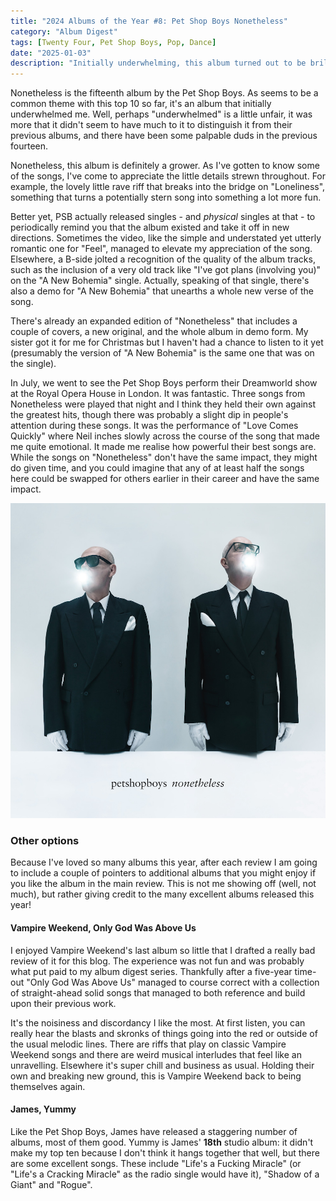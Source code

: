 ```yaml
---
title: "2024 Albums of the Year #8: Pet Shop Boys Nonetheless"
category: "Album Digest"
tags: [Twenty Four, Pet Shop Boys, Pop, Dance]
date: "2025-01-03"
description: "Initially underwhelming, this album turned out to be brilliant nonetheless. See what I did there?"
---
```


Nonetheless is the fifteenth album by the Pet Shop Boys. As seems to be a common theme with this top 10 so far, it's an album that initially underwhelmed me. Well, perhaps "underwhelmed" is a little unfair, it was more that it didn't seem to have much to it to distinguish it from their previous albums, and there have been some palpable duds in the previous fourteen.

Nonetheless, this album is definitely a grower. As I've gotten to know some of the songs, I've come to appreciate the little details strewn throughout. For example, the lovely little rave riff that breaks into the bridge on "Loneliness", something that turns a potentially stern song into something a lot more fun.

Better yet, PSB actually released singles - and *physical* singles at that - to periodically remind you that the album existed and take it off in new directions. Sometimes the video, like the simple and understated yet utterly romantic one for "Feel", managed to elevate my appreciation of the song. Elsewhere, a B-side jolted a recognition of the quality of the album tracks, such as the inclusion of a very old track like "I've got plans (involving you)" on the "A New Bohemia" single. Actually, speaking of that single, there's also a demo for "A New Bohemia" that unearths a whole new verse of the song.

There's already an expanded edition of "Nonetheless" that includes a couple of covers, a new original, and the whole album in demo form. My sister got it for me for Christmas but I haven't had a chance to listen to it yet (presumably the version of "A New Bohemia" is the same one that was on the single).

In July, we went to see the Pet Shop Boys perform their Dreamworld show at the Royal Opera House in London. It was fantastic. Three songs from Nonetheless were played that night and I think they held their own against the greatest hits, though there was probably a slight dip in people's attention during these songs. It was the performance of "Love Comes Quickly" where Neil inches slowly across the course of the song that made me quite emotional. It made me realise how powerful their best songs are. While the songs on "Nonetheless" don't have the same impact, they might do given time, and you could imagine that any of at least half the songs here could be swapped for others earlier in their career and have the same impact. 

![Cover of Nonetheless by the Pet Shop Boys](./images/psb-nonetheless.jpg)

### Other options

Because I've loved so many albums this year, after each review I am going to include a couple of pointers to additional albums that you might enjoy if you like the album in the main review. This is not me showing off (well, not much), but rather giving credit to the many excellent albums released this year!

#### Vampire Weekend, Only God Was Above Us

I enjoyed Vampire Weekend's last album so little that I drafted a really bad review of it for this blog. The experience was not fun and was probably what put paid to my album digest series. Thankfully after a five-year time-out "Only God Was Above Us" managed to course correct with a collection of straight-ahead solid songs that managed to both reference and build upon their previous work.

It's the noisiness and discordancy I like the most. At first listen, you can really hear the blasts and skronks of things going into the red or outside of the usual melodic lines. There are riffs that play on classic Vampire Weekend songs and there are weird musical interludes that feel like an unravelling. Elsewhere it's super chill and business as usual. Holding their own and breaking new ground, this is Vampire Weekend back to being themselves again. 

#### James, Yummy

Like the Pet Shop Boys, James have released a staggering number of albums, most of them good. Yummy is James' **18th** studio album: it didn't make my top ten because I don't think it hangs together that well, but there are some excellent songs. These include "Life's a Fucking Miracle" (or "Life's a Cracking Miracle" as the radio single would have it), "Shadow of a Giant" and "Rogue".  